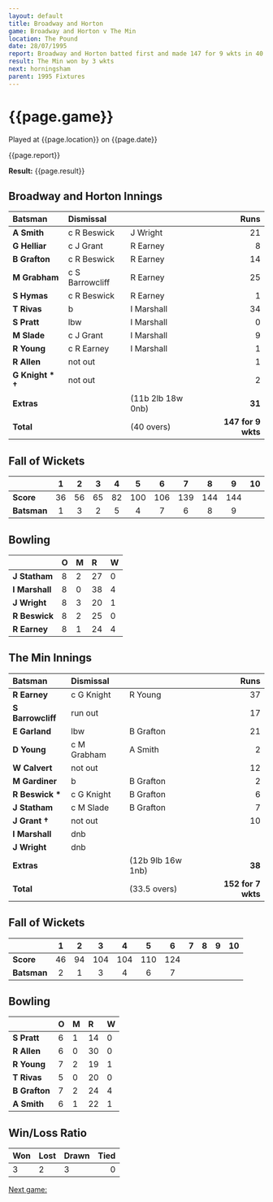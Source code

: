 ```yaml
---
layout: default
title: Broadway and Horton
game: Broadway and Horton v The Min
location: The Pound
date: 28/07/1995
report: Broadway and Horton batted first and made 147 for 9 wkts in 40 overs. The Min replied with 152 for 7 wkts
result: The Min won by 3 wkts
next: horningsham
parent: 1995 Fixtures
---
```


# {{page.game}}

Played at {{page.location}} on {{page.date}}

{{page.report}}

**Result:** {{page.result}}

## Broadway and Horton Innings

| Batsman | Dismissal |  | Runs |
|:---|:---|---|---:|
| **A Smith** | c R Beswick | J Wright | 21 |
| **G Helliar** | c J Grant | R Earney | 8 |
| **B Grafton** | c R Beswick | R Earney | 14 |
| **M Grabham** | c S Barrowcliff | R Earney | 25 |
| **S Hymas** | c R Beswick | R Earney | 1 |
| **T Rivas** | b | I Marshall | 34 |
| **S Pratt** | lbw | I Marshall | 0 |
| **M Slade** | c J Grant | I Marshall | 9 |
| **R Young** | c R Earney | I Marshall | 1 |
| **R Allen** | not out |  | 1 |
| **G Knight &#42; &#8224;** | not out |  | 2 |
| **Extras** | | (11b 2lb 18w 0nb) | **31** |
| **Total** | | (40 overs) | ****147 for 9 wkts**** |

## Fall of Wickets

| | 1 | 2 | 3 | 4 | 5 | 6 | 7 | 8 | 9 | 10 |
|---|:---:|:---:|:---:|:---:|:---:|:---:|:---:|:---:|:---:|:---:|
| **Score** | 36 | 56 | 65 | 82 | 100 | 106 | 139 | 144 | 144 |  |
| **Batsman** | 1 | 3 | 2 | 5 | 4 | 7 | 6 | 8 | 9 |  |

## Bowling

| | O | M | R | W |
|---|:---|:---|:---|:---|
| **J Statham** | 8 | 2 | 27 | 0 |
| **I Marshall** | 8 | 0 | 38 | 4 |
| **J Wright** | 8 | 3 | 20 | 1 |
| **R Beswick** | 8 | 2 | 25 | 0 |
| **R Earney** | 8 | 1 | 24 | 4 |

## The Min Innings

| Batsman | Dismissal |  | Runs |
|:---|:---|---|---:|
| **R Earney** | c G Knight | R Young | 37 |
| **S Barrowcliff** | run out |  | 17 |
| **E Garland** | lbw | B Grafton | 21 |
| **D Young** | c M Grabham | A Smith | 2 |
| **W Calvert** | not out |  | 12 |
| **M Gardiner** | b | B Grafton | 2 |
| **R Beswick &#42;** | c G Knight | B Grafton | 6 |
| **J Statham** | c M Slade | B Grafton | 7 |
| **J Grant &#8224;** | not out |  | 10 |
| **I Marshall** | dnb |  |  |
| **J Wright** | dnb |  |  |
| **Extras** | | (12b 9lb 16w 1nb) | **38** |
| **Total** | | (33.5 overs) | ****152 for 7 wkts**** |

## Fall of Wickets

| | 1 | 2 | 3 | 4 | 5 | 6 | 7 | 8 | 9 | 10 |
|---|:---:|:---:|:---:|:---:|:---:|:---:|:---:|:---:|:---:|:---:|
| **Score** | 46 | 94 | 104 | 104 | 110 | 124 |  |  |  |  |
| **Batsman** | 2 | 1 | 3 | 4 | 6 | 7 |  |  |  |  |

## Bowling

| | O | M | R | W |
|---|:---|:---|:---|:---|
| **S Pratt** | 6 | 1 | 14 | 0 |
| **R Allen** | 6 | 0 | 30 | 0 |
| **R Young** | 7 | 2 | 19 | 1 |
| **T Rivas** | 5 | 0 | 20 | 0 |
| **B Grafton** | 7 | 2 | 24 | 4 |
| **A Smith** | 6 | 1 | 22 | 1 |

## Win/Loss Ratio

| Won | Lost | Drawn | Tied |
|:---|:---|:---|---:|
| 3 | 2 | 3 | 0 |

[Next game:]({{page.next}})